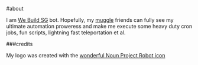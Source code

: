 #about

I am [We Build SG](https://webuild.sg/) bot. Hopefully, my [muggle](http://en.wikipedia.org/wiki/Muggle) friends can fully see my ultimate automation proweress and make me execute some heavy duty cron jobs, fun scripts, lightning fast teleportation et al.

###credits

My logo was created with the [wonderful Noun Project Robot icon](http://thenounproject.com/term/robot/2041/)
